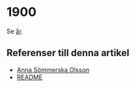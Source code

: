 # 1900

Se [år](år.md).

## Referenser till denna artikel

* [Anna Sömmerska Olsson](Anna%20Sömmerska%20Olsson.md)
* [README](README.md)
